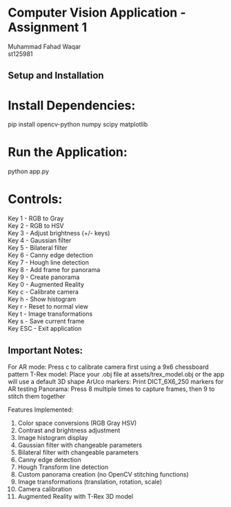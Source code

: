 # Computer Vision Application - Assignment 1

Muhammad Fahad Waqar<br>
st125981<br>

## Setup and Installation

# Install Dependencies:
pip install opencv-python numpy scipy matplotlib

# Run the Application:
python app.py

# Controls:

Key 1 - RGB to Gray<br>
Key 2 - RGB to HSV<br>
Key 3 - Adjust brightness (+/- keys)<br>
Key 4 - Gaussian filter<br>
Key 5 - Bilateral filter<br>
Key 6 - Canny edge detection<br>
Key 7 - Hough line detection<br>
Key 8 - Add frame for panorama<br>
Key 9 - Create panorama<br>
Key 0 - Augmented Reality<br>
Key c - Calibrate camera<br>
Key h - Show histogram<br>
Key r - Reset to normal view<br>
Key t - Image transformations<br>
Key s - Save current frame<br>
Key ESC - Exit application<br>

## Important Notes:

For AR mode: Press c to calibrate camera first using a 9x6 chessboard pattern
T-Rex model: Place your .obj file at assets/trex_model.obj or the app will use a default 3D shape
ArUco markers: Print DICT_6X6_250 markers for AR testing
Panorama: Press 8 multiple times to capture frames, then 9 to stitch them together

Features Implemented:

1. Color space conversions (RGB Gray HSV)
2. Contrast and brightness adjustment
3. Image histogram display
4. Gaussian filter with changeable parameters
5. Bilateral filter with changeable parameters
6. Canny edge detection
7. Hough Transform line detection
8. Custom panorama creation (no OpenCV stitching functions)
9. Image transformations (translation, rotation, scale)
10. Camera calibration
11. Augmented Reality with T-Rex 3D model
